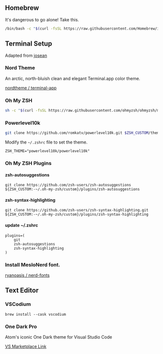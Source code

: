 ## Homebrew

It's dangerous to go alone! Take this.

``` bash
/bin/bash -c "$(curl -fsSL https://raw.githubusercontent.com/Homebrew/install/HEAD/install.sh)"
```

## Terminal Setup

Adapted from [josean](https://www.josean.com/posts/terminal-setup)

### Nord Theme

An arctic, north-bluish clean and elegant Terminal.app color theme.

[nordtheme / terminal-app](https://github.com/nordtheme/terminal-app)

### Oh My ZSH

```bash
sh -c "$(curl -fsSL https://raw.githubusercontent.com/ohmyzsh/ohmyzsh/master/tools/install.sh)"
```

### Powerlevel10k

``` bash
git clone https://github.com/romkatv/powerlevel10k.git $ZSH_CUSTOM/themes/powerlevel10k
```

Modify the `~/.zshrc` file to set the theme.
```
ZSH_THEME="powerlevel10k/powerlevel10k"
```

### Oh My ZSH Plugins
#### zsh-autosuggestions
```
git clone https://github.com/zsh-users/zsh-autosuggestions ${ZSH_CUSTOM:-~/.oh-my-zsh/custom}/plugins/zsh-autosuggestions
```

#### zsh-syntax-highlighting
```
git clone https://github.com/zsh-users/zsh-syntax-highlighting.git ${ZSH_CUSTOM:-~/.oh-my-zsh/custom}/plugins/zsh-syntax-highlighting
```

#### update ~/.zshrc
```
plugins=(
    git 
    zsh-autosuggestions 
    zsh-syntax-highlighting
)
```

### Install MesloNerd font.

[ryanoasis / nerd-fonts](https://github.com/ryanoasis/nerd-fonts/releases)


## Text Editor

### VSCodium

```
brew install --cask vscodium
```

### One Dark Pro

Atom's iconic One Dark theme for Visual Studio Code

[VS Marketplace Link](https://open-vsx.org/vscode/item?itemName=zhuangtongfa.material-theme)

